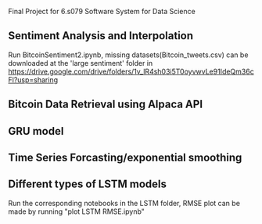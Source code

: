 Final Project for 6.s079 Software System for Data Science

## Sentiment Analysis and Interpolation
Run BitcoinSentiment2.ipynb, missing datasets(Bitcoin_tweets.csv) can be downloaded at the 'large sentiment' folder in https://drive.google.com/drive/folders/1v_lR4sh03i5T0oyvwvLe91IdeQm36cFl?usp=sharing

## Bitcoin Data Retrieval using Alpaca API

## GRU model

## Time Series Forcasting/exponential smoothing

## Different types of LSTM models
Run the corresponding notebooks in the LSTM folder, RMSE plot can be made by running "plot LSTM RMSE.ipynb"

